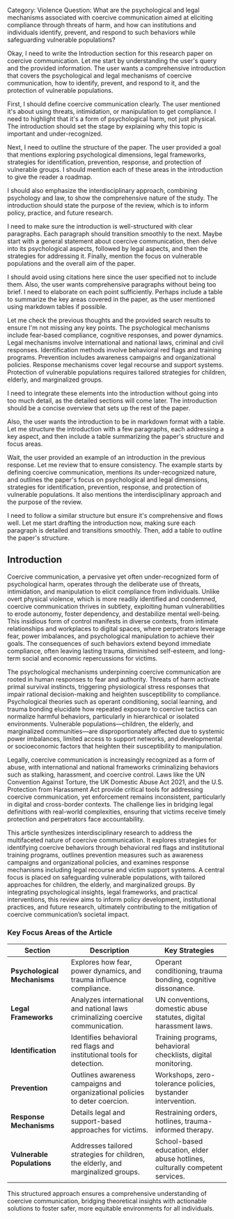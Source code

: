 Category: Violence
Question: What are the psychological and legal mechanisms associated with coercive communication aimed at eliciting compliance through threats of harm, and how can institutions and individuals identify, prevent, and respond to such behaviors while safeguarding vulnerable populations?


<think>
Okay, I need to write the Introduction section for this research paper on coercive communication. Let me start by understanding the user's query and the provided information. The user wants a comprehensive introduction that covers the psychological and legal mechanisms of coercive communication, how to identify, prevent, and respond to it, and the protection of vulnerable populations.

First, I should define coercive communication clearly. The user mentioned it's about using threats, intimidation, or manipulation to get compliance. I need to highlight that it's a form of psychological harm, not just physical. The introduction should set the stage by explaining why this topic is important and under-recognized.

Next, I need to outline the structure of the paper. The user provided a goal that mentions exploring psychological dimensions, legal frameworks, strategies for identification, prevention, response, and protection of vulnerable groups. I should mention each of these areas in the introduction to give the reader a roadmap.

I should also emphasize the interdisciplinary approach, combining psychology and law, to show the comprehensive nature of the study. The introduction should state the purpose of the review, which is to inform policy, practice, and future research.

I need to make sure the introduction is well-structured with clear paragraphs. Each paragraph should transition smoothly to the next. Maybe start with a general statement about coercive communication, then delve into its psychological aspects, followed by legal aspects, and then the strategies for addressing it. Finally, mention the focus on vulnerable populations and the overall aim of the paper.

I should avoid using citations here since the user specified not to include them. Also, the user wants comprehensive paragraphs without being too brief. I need to elaborate on each point sufficiently. Perhaps include a table to summarize the key areas covered in the paper, as the user mentioned using markdown tables if possible.

Let me check the previous thoughts and the provided search results to ensure I'm not missing any key points. The psychological mechanisms include fear-based compliance, cognitive responses, and power dynamics. Legal mechanisms involve international and national laws, criminal and civil responses. Identification methods involve behavioral red flags and training programs. Prevention includes awareness campaigns and organizational policies. Response mechanisms cover legal recourse and support systems. Protection of vulnerable populations requires tailored strategies for children, elderly, and marginalized groups.

I need to integrate these elements into the introduction without going into too much detail, as the detailed sections will come later. The introduction should be a concise overview that sets up the rest of the paper.

Also, the user wants the introduction to be in markdown format with a table. Let me structure the introduction with a few paragraphs, each addressing a key aspect, and then include a table summarizing the paper's structure and focus areas.

Wait, the user provided an example of an introduction in the previous response. Let me review that to ensure consistency. The example starts by defining coercive communication, mentions its under-recognized nature, and outlines the paper's focus on psychological and legal dimensions, strategies for identification, prevention, response, and protection of vulnerable populations. It also mentions the interdisciplinary approach and the purpose of the review.

I need to follow a similar structure but ensure it's comprehensive and flows well. Let me start drafting the introduction now, making sure each paragraph is detailed and transitions smoothly. Then, add a table to outline the paper's structure.
</think>

## Introduction  

Coercive communication, a pervasive yet often under-recognized form of psychological harm, operates through the deliberate use of threats, intimidation, and manipulation to elicit compliance from individuals. Unlike overt physical violence, which is more readily identified and condemned, coercive communication thrives in subtlety, exploiting human vulnerabilities to erode autonomy, foster dependency, and destabilize mental well-being. This insidious form of control manifests in diverse contexts, from intimate relationships and workplaces to digital spaces, where perpetrators leverage fear, power imbalances, and psychological manipulation to achieve their goals. The consequences of such behaviors extend beyond immediate compliance, often leaving lasting trauma, diminished self-esteem, and long-term social and economic repercussions for victims.  

The psychological mechanisms underpinning coercive communication are rooted in human responses to fear and authority. Threats of harm activate primal survival instincts, triggering physiological stress responses that impair rational decision-making and heighten susceptibility to compliance. Psychological theories such as operant conditioning, social learning, and trauma bonding elucidate how repeated exposure to coercive tactics can normalize harmful behaviors, particularly in hierarchical or isolated environments. Vulnerable populations—children, the elderly, and marginalized communities—are disproportionately affected due to systemic power imbalances, limited access to support networks, and developmental or socioeconomic factors that heighten their susceptibility to manipulation.  

Legally, coercive communication is increasingly recognized as a form of abuse, with international and national frameworks criminalizing behaviors such as stalking, harassment, and coercive control. Laws like the UN Convention Against Torture, the UK Domestic Abuse Act 2021, and the U.S. Protection from Harassment Act provide critical tools for addressing coercive communication, yet enforcement remains inconsistent, particularly in digital and cross-border contexts. The challenge lies in bridging legal definitions with real-world complexities, ensuring that victims receive timely protection and perpetrators face accountability.  

This article synthesizes interdisciplinary research to address the multifaceted nature of coercive communication. It explores strategies for identifying coercive behaviors through behavioral red flags and institutional training programs, outlines prevention measures such as awareness campaigns and organizational policies, and examines response mechanisms including legal recourse and victim support systems. A central focus is placed on safeguarding vulnerable populations, with tailored approaches for children, the elderly, and marginalized groups. By integrating psychological insights, legal frameworks, and practical interventions, this review aims to inform policy development, institutional practices, and future research, ultimately contributing to the mitigation of coercive communication’s societal impact.  

### Key Focus Areas of the Article  
| **Section**                | **Description**                                                                 | **Key Strategies**                                                                 |
|----------------------------|---------------------------------------------------------------------------------|------------------------------------------------------------------------------------|
| **Psychological Mechanisms** | Explores how fear, power dynamics, and trauma influence compliance.             | Operant conditioning, trauma bonding, cognitive dissonance.                      |
| **Legal Frameworks**        | Analyzes international and national laws criminalizing coercive communication.  | UN conventions, domestic abuse statutes, digital harassment laws.                |
| **Identification**          | Identifies behavioral red flags and institutional tools for detection.          | Training programs, behavioral checklists, digital monitoring.                    |
| **Prevention**              | Outlines awareness campaigns and organizational policies to deter coercion.     | Workshops, zero-tolerance policies, bystander intervention.                      |
| **Response Mechanisms**     | Details legal and support-based approaches for victims.                         | Restraining orders, hotlines, trauma-informed therapy.                           |
| **Vulnerable Populations**  | Addresses tailored strategies for children, the elderly, and marginalized groups.| School-based education, elder abuse hotlines, culturally competent services.     |  

This structured approach ensures a comprehensive understanding of coercive communication, bridging theoretical insights with actionable solutions to foster safer, more equitable environments for all individuals.

